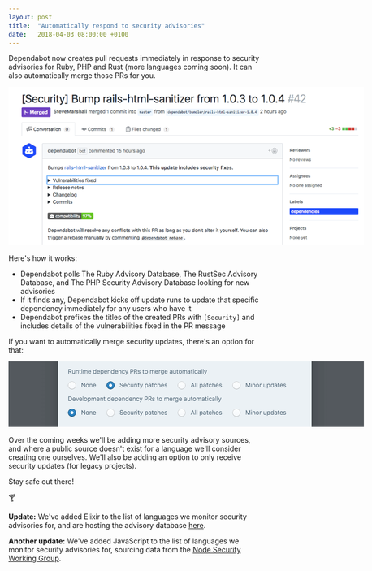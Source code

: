 ```yaml
---
layout: post
title:  "Automatically respond to security advisories"
date:   2018-04-03 08:00:00 +0100
---
```


Dependabot now creates pull requests immediately in response to security
advisories for Ruby, PHP and Rust (more languages coming soon). It can also
automatically merge those PRs for you.

<p class="image-medium">
  <a href="https://github.com/ministryofjustice/bba/pull/42">
    <img src="/images/blog/security-pr.png" style="max-width: 700px;" alt="Security PR" />
  </a>
</p>

Here's how it works:
- Dependabot polls The Ruby Advisory Database, The RustSec Advisory Database,
  and The PHP Security Advisory Database looking for new advisories
- If it finds any, Dependabot kicks off update runs to update that specific
  dependency immediately for any users who have it
- Dependabot prefixes the titles of the created PRs with `[Security]` and
  includes details of the vulnerabilities fixed in the PR message

If you want to automatically merge security updates, there's an option for that:

<p class="image-medium">
  <img src="/images/blog/security-automerge.png" style="max-width: 700px;" alt="Automerge options" />
</p>

Over the coming weeks we'll be adding more security advisory sources, and where
a public source doesn't exist for a language we'll consider creating one
ourselves. We'll also be adding an option to only receive security updates
(for legacy projects).

Stay safe out there!

🍸

**Update:** We've added Elixir to the list of languages we monitor security
advisories for, and are hosting the advisory database [here][elixir-advisories].

**Another update:** We've added JavaScript to the list of languages we monitor
security advisories for, sourcing data from the
[Node Security Working Group][node-security-working-group].

[elixir-advisories]: https://github.com/dependabot/elixir-security-advisories
[node-security-working-group]: https://github.com/nodejs/security-wg
